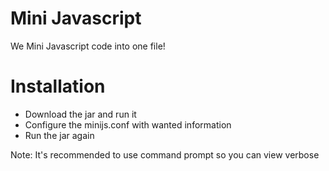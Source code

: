 # Mini Javascript

We Mini Javascript code into one file!

# Installation 

- Download the jar and run it 
- Configure the minijs.conf with wanted information
- Run the jar again

Note: It's recommended to use command prompt so you can view verbose 